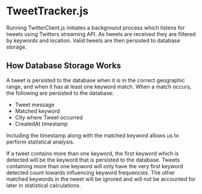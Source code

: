 <h1>TweetTracker.js</h1>
<p>
Running TwitterClient.js initiates a background process which listens
for tweets using Twitters streaming API. As tweets are received they
are filtered by keywords and location. Valid tweets are then persisted
to database storage.
</p>


<p>

<h2>How Database Storage Works</h2>
<p>A tweet is persisted to the database when it is in the correct
geographic range, and when it has at least one keyword match.
When a match occurs, the following are persisted to the database:

<ul>
  <li>Tweet message</li>
  <li>Matched keyword</li>
  <li>City where Tweet occurred</li>
  <li>CreatedAt timestamp</li>
</ul>

Including the timestamp along with the matched keyword allows us to perform
statistical analysis.</p>

<p>
If a tweet contains more than one keyword, the first keyword which is
detected will be the keyword that is persisted to the database. Tweets
containing more than one keyword will only have the very first keyword
detected count towards influencing keyword frequencies. The other
matched keywords in the tweet will be ignored and will not be accounted
for later in statistical calculations.
</p>
